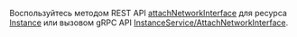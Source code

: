 Воспользуйтесь методом REST API [attachNetworkInterface](../../compute/api-ref/Instance/attachNetworkInterface.md) для ресурса [Instance](../../compute/api-ref/Instance/index.md) или вызовом gRPC API [InstanceService/AttachNetworkInterface](../../compute/api-ref/grpc/Instance/attachNetworkInterface.md).